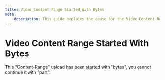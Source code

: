 ```yaml
---
title: Video Content Range Started With Bytes
meta: 
    description: This guide explains the cause for the Video Content Range Started With Bytes error.
---
```


# Video Content Range Started With Bytes

This "Content-Range" upload has been started with "bytes", you cannot continue it with "part".
